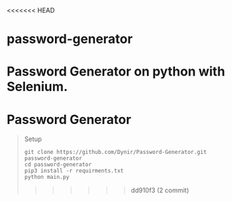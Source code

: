 <<<<<<< HEAD
# password-generator
Password Generator on python with Selenium.
=======
# Password Generator

>Setup
> ```shell
> git clone https://github.com/Dynir/Password-Generator.git password-generator
> cd password-generator
> pip3 install -r requirments.txt
> python main.py
> ```
>>>>>>> dd910f3 (2 commit)
